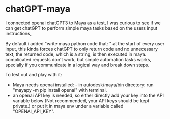 # chatGPT-maya

I connected openai chatGPT3 to Maya as a test,
I was curious to see if we can get chatGPT to perform simple maya tasks based on the users input instructions,,

By default i added "write maya python code that: " at the start of every user input, this kinda forces chatGPT to
only return code and no unnecessary text, the returned code, which is a string, is then executed in maya.
complicated requests don't work,
but simple automation tasks works, specially if you communicate in a logical way and break down steps.

To test out and play with it:

- Maya needs openai installed: - in autodesk/maya/bin directory: run "mayapy -m pip install openai" with terminal.
- an openai API key is needed, so either directly add your key into the API variable below (Not recommended,
  your API keys should be kept private.) or put it in maya env under a variable called "OPENAI_API_KEY".
  
  
